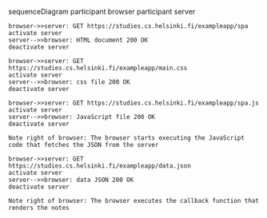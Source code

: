 sequenceDiagram
    participant browser
    participant server

    browser->>server: GET https://studies.cs.helsinki.fi/exampleapp/spa
    activate server
    server-->>browser: HTML document 200 OK
    deactivate server

    browser->>server: GET https://studies.cs.helsinki.fi/exampleapp/main.css
    activate server
    server-->>browser: css file 200 OK
    deactivate server

    browser->>server: GET https://studies.cs.helsinki.fi/exampleapp/spa.js
    activate server
    server-->>browser: JavaScript file 200 OK
    deactivate server

    Note right of browser: The browser starts executing the JavaScript code that fetches the JSON from the server

    browser->>server: GET https://studies.cs.helsinki.fi/exampleapp/data.json
    activate server
    server-->>browser: data JSON 200 OK
    deactivate server

    Note right of browser: The browser executes the callback function that renders the notes